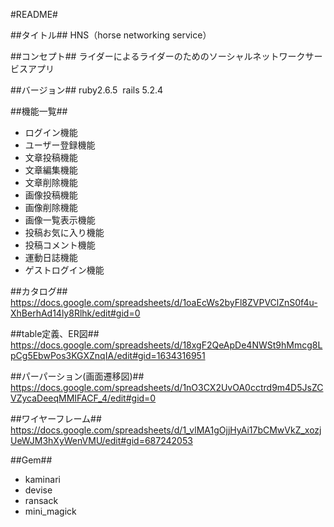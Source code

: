 #README#

##タイトル##
HNS（horse networking service）

##コンセプト##
ライダーによるライダーのためのソーシャルネットワークサービスアプリ

##バージョン##
ruby2.6.5  rails 5.2.4

##機能一覧##
* ログイン機能
* ユーザー登録機能
* 文章投稿機能
* 文章編集機能
* 文章削除機能
* 画像投稿機能
* 画像削除機能
* 画像一覧表示機能
* 投稿お気に入り機能
* 投稿コメント機能
* 運動日誌機能
* ゲストログイン機能

##カタログ##
https://docs.google.com/spreadsheets/d/1oaEcWs2byFl8ZVPVClZnS0f4u-XhBerhAd14ly8Rlhk/edit#gid=0

##table定義、ER図##
https://docs.google.com/spreadsheets/d/18xgF2QeApDe4NWSt9hMmcg8LpCg5EbwPos3KGXZnqIA/edit#gid=1634316951


##パーパーション(画面遷移図)##
https://docs.google.com/spreadsheets/d/1nO3CX2UvOA0cctrd9m4D5JsZCVZycaDeeqMMIFACF_4/edit#gid=0

##ワイヤーフレーム##
https://docs.google.com/spreadsheets/d/1_vlMA1gOjjHyAi17bCMwVkZ_xozjUeWJM3hXyWenVMU/edit#gid=687242053

##Gem##
* kaminari
* devise
* ransack
* mini_magick